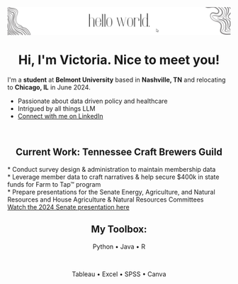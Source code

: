 <p align="center">
  <img align="center" alt="Meme Studio" src="https://github.com/vcrawfordnelson/vcrawfordnelson/blob/main/images/hello%20world..png" />
</p>

<h1 align="center">Hi, I'm Victoria. Nice to meet you!</h1>

I'm a __student__ at __Belmont University__ based in __Nashville, TN__ and relocating to __Chicago, IL__ in June 2024.
<br/>
* Passionate about data driven policy and healthcare<br/>
* Intrigued by all things LLM
* <a href="[https://tnga.granicus.com/player/clip/29391?view_id=752&redirect=true](https://www.linkedin.com/in/victoria-crawford-nelson/)">Connect with me on LinkedIn</a>
<br/>
<h2 align="center">Current Work: Tennessee Craft Brewers Guild</h2>
* Conduct survey design & administration to maintain membership data<br/>
* Leverage member data to craft narratives & help secure $400k in state funds for Farm to Tap™ program<br/>
* Prepare presentations for the Senate Energy, Agriculture, and Natural Resources and House Agriculture & Natural Resources Committees
 <br/>
<a href="https://tnga.granicus.com/player/clip/29391?view_id=752&redirect=true">Watch the 2024 Senate presentation here</a>
<br/>
<h2 align="center">My Toolbox:</h2>

<p align="center">
  Python •
  Java •
  R
  </p>
  <br/>
  <p align="center">
  Tableau •
  Excel •
  SPSS •
  Canva
  
</p>



<!--
**vcrawfordnelson/vcrawfordnelson** is a ✨ _special_ ✨ repository because its `README.md` (this file) appears on your GitHub profile.

Here are some ideas to get you started:

- 🔭 I’m currently working on ...
- 🌱 I’m currently learning ...
- 👯 I’m looking to collaborate on ...
- 🤔 I’m looking for help with ...
- 💬 Ask me about ...
- 📫 How to reach me: ...
- 😄 Pronouns: ...
- ⚡ Fun fact: ...
-->
